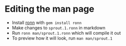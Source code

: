 # Editing the man page

- Install [ronn](https://github.com/rtomayko/ronn) with `gem install ronn`
- Make changes to `sprout.1.ronn` in markdown
- Run `ronn man/sprout.1.ronn` which will compile it out
- To preview how it will look, run `man man/sprout.1`
